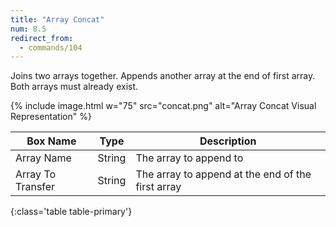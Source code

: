 ```yaml
---
title: "Array Concat"
num: 8.5
redirect_from:
  - commands/104
---
```


Joins two arrays together. Appends another array at the end of first array.\
Both arrays must already exist.


{% include image.html w="75" src="concat.png" alt="Array Concat Visual Representation" %}

| Box Name | Type | Description | 
|-------|--------|--------
Array Name | String | The array to append to|
Array To Transfer | String| The array to append at the end of the first array|
{:class='table table-primary'}









